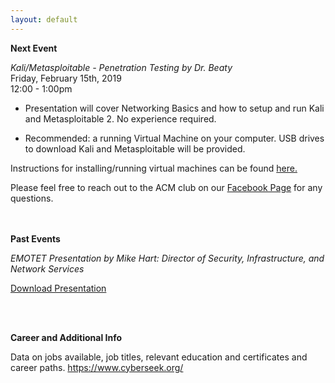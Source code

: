 ```yaml
---
layout: default
---
```


**Next Event**

 *Kali/Metasploitable - Penetration Testing 
by Dr. Beaty*<br>
Friday, February 15th, 2019 <br>
12:00 - 1:00pm
<br>

   * Presentation will cover Networking Basics and how to setup and run Kali and Metasploitable 2. No experience required. 

   * Recommended: a running Virtual Machine on your computer. USB drives to download Kali and Metasploitable will be provided. 

Instructions for installing/running virtual machines can be found [here.](https://www.howtogeek.com/196060/beginner-geek-how-to-create-and-use-virtual-machines/)

Please feel free to reach out to the ACM club on our [Facebook Page](https://www.facebook.com/MSUDenverACM/) for any questions.
<br>
<br>
<br>

**Past Events**

*EMOTET Presentation
by Mike Hart: Director of Security, Infrastructure,
and Network Services*

[Download Presentation](https://msu-denver-acm.github.io/SIGS/Cybersecurity/assets/02012019emotet.pdf/)

<br>
<br>

**Career and Additional Info**

Data on jobs available, job titles, relevant education and certificates and career paths. <https://www.cyberseek.org/>
